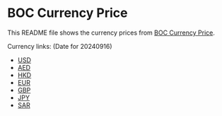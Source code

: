 # BOC Currency Price

This README file shows the currency prices from [BOC Currency Price](https://www.boc.cn/sourcedb/whpj/).

Currency links: (Date for 20240916)

- [USD](https://bocurrencyprice.techina.science/BOC_CURRENCY_PRICE/USD/20240916.json)
- [AED](https://bocurrencyprice.techina.science/BOC_CURRENCY_PRICE/AED/20240916.json)
- [HKD](https://bocurrencyprice.techina.science/BOC_CURRENCY_PRICE/HKD/20240916.json)
- [EUR](https://bocurrencyprice.techina.science/BOC_CURRENCY_PRICE/EUR/20240916.json)
- [GBP](https://bocurrencyprice.techina.science/BOC_CURRENCY_PRICE/GBP/20240916.json)
- [JPY](https://bocurrencyprice.techina.science/BOC_CURRENCY_PRICE/JPY/20240916.json)
- [SAR](https://bocurrencyprice.techina.science/BOC_CURRENCY_PRICE/SAR/20240916.json)

